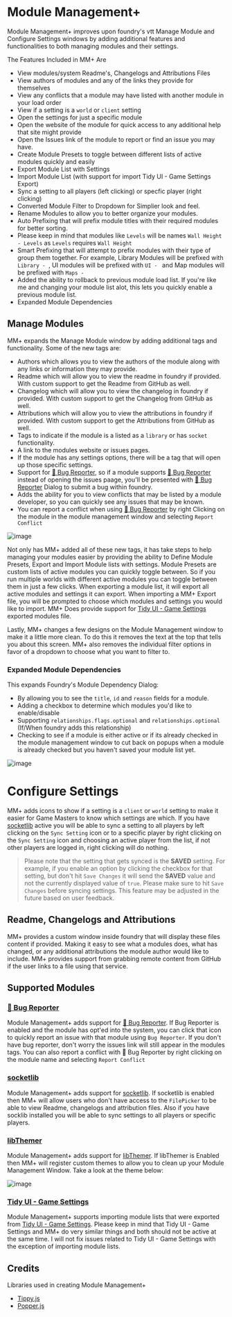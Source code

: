 # Module Management+
Module Management+ improves upon foundry's vtt Manage Module and Configure Settings windows by adding additional features and functionalities to both managing modules and their settings.

The Features Included in MM+ Are
- View modules/system Readme's, Changelogs and Attributions Files
- View authors of modules and any of the links they provide for themselves
- View any conflicts that a module may have listed with another module in your load order
- View if a setting is a `world` or `client` setting
- Open the settings for just a specific module
- Open the website of the module for quick access to any additional help that site might provide
- Open the Issues link of the module to report or find an issue you may have.
- Create Module Presets to toggle between different lists of active modules quickly and easily
- Export Module List with Settings
- Import Module List (with support for import Tidy UI - Game Settings Export)
- Sync a setting to all players (left clicking) or specfic player (right clicking)
- Converted Module Filter to Dropdown for Simplier look and feel.
- Rename Modules to allow you to better organize your modules.
- Auto Prefixing that will prefix module titles with their required modules for better sorting.
 - Please keep in mind that modules like `Levels` will be names `Wall Height - Levels` as `Levels` requires `Wall Height`
- Smart Prefixing that will attempt to prefix modules with their type of group them together. For example, Library Modules will be prefixed with `Library - `, UI modules will be prefixed with `UI - ` and Map modules will be prefixed with `Maps - `
- Added the ability to rollback to previous module load list. If you're like me and changing your module list alot, this lets you quickly enable a previous module list.
- Expanded Module Dependencies

## Manage Modules
MM+ expands the Manage Module window by adding additional tags and functionality. Some of the new tags are: 
- Authors which allows you to view the authors of the module along with any links or information they may provide.
- Readme which will allow you to view the readme in foundry if provided. With custom support to get the Readme from GitHub as well.
- Changelog which will allow you to view the changelog in foundry if provided. With custom support to get the Changelog from GitHub as well.
- Attributions which will allow you to view the attributions in foundry if provided. With custom support to get the Attributions from GitHub as well.
- Tags to indicate if the module is a listed as a `library` or has `socket` functionality.
- A link to the modules website or issues pages.
- If the module has any settings options, there will be a tag that will open up those specific settings.
- Support for [🐛 Bug Reporter](https://foundryvtt.com/packages/bug-reporter), so if a module supports [🐛 Bug Reporter](https://foundryvtt.com/packages/bug-reporter) instead of opening the issues paage, you'll be presented with [🐛 Bug Reporter](https://foundryvtt.com/packages/bug-reporter) Dialog to submit a bug within foundry.
- Adds the ability for you to view conflicts that may be listed by a module developer, so you can quickly see any issues that may be known.
- You can report a conflict when using [🐛 Bug Reporter](https://foundryvtt.com/packages/bug-reporter) by right Clicking on the module in the module management window and selecting `Report Conflict`

![image](https://user-images.githubusercontent.com/564874/192642397-50d2fbff-3382-4666-ac30-bd52369d7a4d.png)


Not only has MM+ added all of these new tags, it has take steps to help managing your modules easier by providing the ability to Define Module Presets, Export and Import Module lists with settings. Module Presets are custom lists of active modules you can quickly toggle between. So if you run multiple worlds with different active modules you can toggle between them in just a few clicks. When exporting a module list, it will export all active modules and settings it can export. When importing a MM+ Export file, you will be prompted to choose which modules and settings you would like to import. MM+ Does provide support for [Tidy UI - Game Settings](https://github.com/sdenec/tidy-ui_game-settings) exported modules file.

Lastly, MM+ changes a few designs on the Module Management window to make it a little more clean. To do this it removes the text at the top that tells you about this screen. MM+ also removes the individual filter options in favor of a dropdown to choose what you want to filter to.

### Expanded Module Dependencies
This expands Foundry's Module Dependency Dialog:
- By allowing you to see the `title`, `id` and `reason` fields for a module.
- Adding a checkbox to determine which modules you'd like to enable/disable
- Supporting `relationships.flags.optional` and `relationships.optional` (If/When foundry adds this relationship)
- Checking to see if a module is either active or if its already checked in the module management window to cut back on popups when a module is already checked but you haven't saved your module list yet.

![image](https://user-images.githubusercontent.com/564874/192641796-c8366087-4c1c-4321-9eb3-c6ed5835087a.png)


# Configure Settings
MM+ adds icons to show if a setting is a `client` or `world` setting to make it easier for Game Masters to know which settings are which. If you have [socketlib](https://github.com/manuelVo/foundryvtt-socketlib) active you will be able to sync a setting to all players by left clicking on the `Sync Setting` icon or to a specific player by right clicking on the `Sync Setting` icon and choosing an active player from the list, if not other players are logged in, right clicking will do nothing.

> Please note that the setting that gets synced is the **SAVED** setting. For example, if you enable an option by clicking the checkbox for that setting, but don't hit `Save Changes` it will send the **SAVED** value and not the currently displayed value of `true`. Please make sure to hit `Save Changes` before syncing settings. This feature may be adjusted in the future based on user feedback.

## Readme, Changelogs and Attributions
MM+ provides a custom window inside foundry that will display these files content if provided. Making it easy to see what a modules does, what has changed, or any additional attributions the module author would like to include. MM+ provides support from grabbing remote content from GitHub if the user links to a file using that service.

## Supported Modules
### [🐛 Bug Reporter](https://foundryvtt.com/packages/bug-reporter)
Module Management+ adds support for [🐛 Bug Reporter](https://foundryvtt.com/packages/bug-reporter). If Bug Reporter is enabled and the module has opt'ed into the system, you can click that icon to quickly report an issue with that module using `Bug Reporter`. If you don't have bug reporter, don't worry the issues link will still appear in the modules tags. You can also report a conflict with 🐛 Bug Reporter by right clicking on the module name and selecting `Report Conflict`

### [socketlib](https://github.com/manuelVo/foundryvtt-socketlib)
Module Management+ adds support for [socketlib](https://github.com/manuelVo/foundryvtt-socketlib). If socketlib is enabled then MM+ will allow users who don't have access to the `FilePicker` to be able to view Readme, changelogs and attribution files. Also if you have socklib installed you will be able to sync settings to all players or specific players.

### [libThemer](https://foundryvtt.com/packages/lib-themer)
Module Management+ adds support for [libThemer](https://foundryvtt.com/packages/lib-themer). If libThemer is Enabled then MM+ will register custom themes to allow you to clean up your Module Management Window. Take a look at the theme below:

![image](https://user-images.githubusercontent.com/564874/192642576-72d1b3d9-232d-42ac-876a-24055d725034.png)

### [Tidy UI - Game Settings](https://github.com/sdenec/tidy-ui_game-settings)
Module Management+ supports importing module lists that were exported from [Tidy UI - Game Settings](https://github.com/sdenec/tidy-ui_game-settings). Please keep in mind that Tidy UI - Game Settings and MM+ do very similar things and both should not be active at the same time. I will not fix issues related to Tidy UI - Game Settings with the exception of importing module lists.

## Credits
Libraries used in creating Module Management+
- [Tippy.js](https://atomiks.github.io/tippyjs/)
- [Popper.js](https://popper.js.org/)
